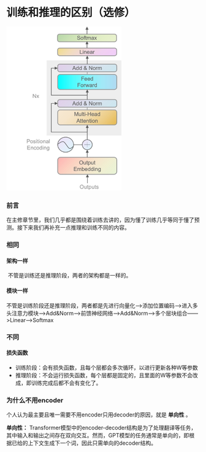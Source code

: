 # 训练和推理的区别（选修）

<img src="../assets/image-20240509221555371.png" alt="image-20240509221555371" width="300" />

### 前言

在主修章节里，我们几乎都是围绕着训练去讲的，因为懂了训练几乎等同于懂了预测。接下来我们再补充一点推理和训练不同的内容。



### 相同

#### 架构一样

​	不管是训练还是推理阶段，两者的架构都是一样的。

#### 模块一样

​	不管是训练阶段还是推理阶段，两者都是先进行向量化——>添加位置编码——>进入多头注意力模块——>Add&Norm——>前馈神经网络——>Add&Norm——>多个层块组合——>Linear——>Softmax



### 不同

#### 损失函数

- 训练阶段：会有损失函数，且每个层都会多次循环，以进行更新各种W等参数
- 推理阶段：不会运行损失函数，每个层都是固定的，且里面的W等参数不会改成，即训练完成后都不会有变化了。



### 为什么不用encoder

个人认为最主要且唯一需要不用encoder只用decoder的原因，就是 **单向性** 。

**单向性：** Transformer模型中的encoder-decoder结构是为了处理翻译等任务，其中输入和输出之间存在双向交互。然而，GPT模型的任务通常是单向的，即根据已给的上下文生成下一个词，因此只需单向的decoder结构。